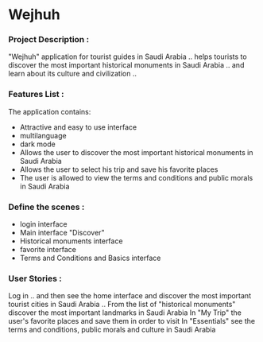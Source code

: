 # Wejhuh

### Project Description :
"Wejhuh"
application for tourist guides in Saudi Arabia .. helps tourists to discover the most important historical monuments in Saudi Arabia ..
and learn about its culture and civilization ..


### Features List :
The application contains:
- Attractive and easy to use interface
- multilanguage
- dark mode
- Allows the user to discover the most important historical monuments in Saudi Arabia
- Allows the user to select his trip and save his favorite places
- The user is allowed to view the terms and conditions and public morals in Saudi Arabia


### Define the scenes :
- login interface
- Main interface "Discover"
- Historical monuments interface
- favorite interface
- Terms and Conditions and Basics interface


### User Stories :
Log in .. and then see the home interface and discover the most important tourist cities in Saudi Arabia
.. From the list of "historical monuments" discover the most important landmarks in Saudi Arabia
In "My Trip" the user's favorite places and save them in order to visit
In "Essentials" see the terms and conditions, public morals and culture in Saudi Arabia
